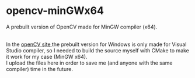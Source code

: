 # opencv-minGWx64
A prebuilt version of OpenCV made for MinGW compiler (x64). <br><br>

In the <a href="https://opencv.org/">openCV site </a> the prebuilt version for Windows is only made for Visual Studio compiler, so I needed to build the source myself with CMake to make it work for my case (MinGW x64). <br>
I upload the files here in order to save me (and anyone with the same compiler) time in the future.
